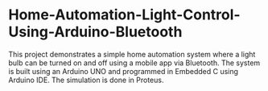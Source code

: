 # Home-Automation-Light-Control-Using-Arduino-Bluetooth
This project demonstrates a simple home automation system where a light bulb can be turned on and off using a mobile app via Bluetooth. The system is built using an Arduino UNO and programmed in Embedded C using Arduino IDE. The simulation is done in Proteus.
